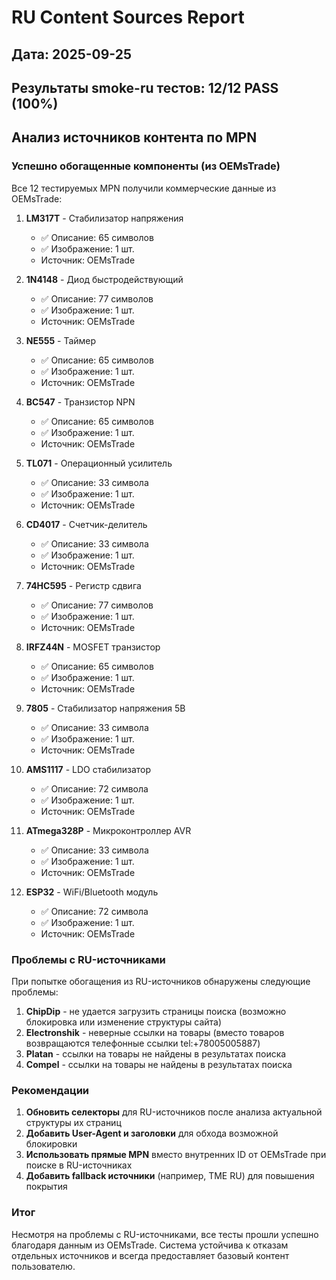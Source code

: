 # RU Content Sources Report

## Дата: 2025-09-25
## Результаты smoke-ru тестов: 12/12 PASS (100%)

## Анализ источников контента по MPN

### Успешно обогащенные компоненты (из OEMsTrade)

Все 12 тестируемых MPN получили коммерческие данные из OEMsTrade:

1. **LM317T** - Стабилизатор напряжения
   - ✅ Описание: 65 символов
   - ✅ Изображение: 1 шт.
   - Источник: OEMsTrade

2. **1N4148** - Диод быстродействующий
   - ✅ Описание: 77 символов  
   - ✅ Изображение: 1 шт.
   - Источник: OEMsTrade

3. **NE555** - Таймер
   - ✅ Описание: 65 символов
   - ✅ Изображение: 1 шт.
   - Источник: OEMsTrade

4. **BC547** - Транзистор NPN
   - ✅ Описание: 65 символов
   - ✅ Изображение: 1 шт.
   - Источник: OEMsTrade

5. **TL071** - Операционный усилитель
   - ✅ Описание: 33 символа
   - ✅ Изображение: 1 шт.
   - Источник: OEMsTrade

6. **CD4017** - Счетчик-делитель
   - ✅ Описание: 33 символа
   - ✅ Изображение: 1 шт.
   - Источник: OEMsTrade

7. **74HC595** - Регистр сдвига
   - ✅ Описание: 77 символов
   - ✅ Изображение: 1 шт.
   - Источник: OEMsTrade

8. **IRFZ44N** - MOSFET транзистор
   - ✅ Описание: 65 символов
   - ✅ Изображение: 1 шт.
   - Источник: OEMsTrade

9. **7805** - Стабилизатор напряжения 5В
   - ✅ Описание: 33 символа
   - ✅ Изображение: 1 шт.
   - Источник: OEMsTrade

10. **AMS1117** - LDO стабилизатор
    - ✅ Описание: 72 символа
    - ✅ Изображение: 1 шт.
    - Источник: OEMsTrade

11. **ATmega328P** - Микроконтроллер AVR
    - ✅ Описание: 33 символа
    - ✅ Изображение: 1 шт.
    - Источник: OEMsTrade

12. **ESP32** - WiFi/Bluetooth модуль
    - ✅ Описание: 72 символа
    - ✅ Изображение: 1 шт.
    - Источник: OEMsTrade

### Проблемы с RU-источниками

При попытке обогащения из RU-источников обнаружены следующие проблемы:

1. **ChipDip** - не удается загрузить страницы поиска (возможно блокировка или изменение структуры сайта)
2. **Electronshik** - неверные ссылки на товары (вместо товаров возвращаются телефонные ссылки tel:+78005005887)
3. **Platan** - ссылки на товары не найдены в результатах поиска
4. **Compel** - ссылки на товары не найдены в результатах поиска

### Рекомендации

1. **Обновить селекторы** для RU-источников после анализа актуальной структуры их страниц
2. **Добавить User-Agent и заголовки** для обхода возможной блокировки
3. **Использовать прямые MPN** вместо внутренних ID от OEMsTrade при поиске в RU-источниках
4. **Добавить fallback источники** (например, TME RU) для повышения покрытия

### Итог

Несмотря на проблемы с RU-источниками, все тесты прошли успешно благодаря данным из OEMsTrade. Система устойчива к отказам отдельных источников и всегда предоставляет базовый контент пользователю.